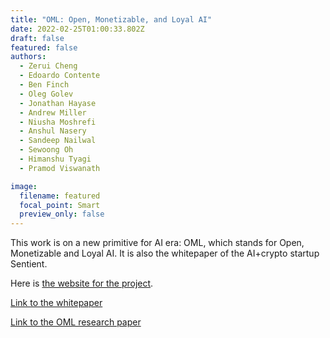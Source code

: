 ```yaml
---
title: "OML: Open, Monetizable, and Loyal AI"
date: 2022-02-25T01:00:33.802Z
draft: false
featured: false
authors:
  - Zerui Cheng
  - Edoardo Contente
  - Ben Finch
  - Oleg Golev
  - Jonathan Hayase
  - Andrew Miller
  - Niusha Moshrefi
  - Anshul Nasery
  - Sandeep Nailwal
  - Sewoong Oh
  - Himanshu Tyagi
  - Pramod Viswanath 

image:
  filename: featured
  focal_point: Smart
  preview_only: false
---
```

This work is on a new primitive for AI era: OML, which stands for Open, Monetizable and Loyal AI. It is also the whitepaper of the AI+crypto startup Sentient.

Here is [the website for the project](sentient.foundation).

 [Link to the whitepaper](https://sentient-cdn.s3.amazonaws.com/whitepaper/OML_and_Sentient_Whitepaper.pdf) 

 [Link to the OML research paper](https://ia.cr/2024/1573)
